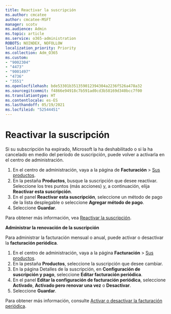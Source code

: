 ```yaml
---
title: Reactivar la suscripción
ms.author: cmcatee
author: cmcatee-MSFT
manager: scotv
ms.audience: Admin
ms.topic: article
ms.service: o365-administration
ROBOTS: NOINDEX, NOFOLLOW
localization_priority: Priority
ms.collection: Adm_O365
ms.custom:
- "9002304"
- "4473"
- "9001497"
- "4736"
- "3551"
ms.openlocfilehash: bde53301b351359012394304a2236f526a478a32
ms.sourcegitcommit: f4866e94918c7b591ad0cd3b58169d340bcc7f00
ms.translationtype: HT
ms.contentlocale: es-ES
ms.lasthandoff: 05/19/2021
ms.locfileid: "52544451"
---
```

# <a name="reactivate-your-subscription"></a>Reactivar la suscripción

Si su subscripción ha expirado, Microsoft la ha deshabilitado o si la ha cancelado en medio del período de suscripción, puede volver a activarla en el centro de administración.

1. En el centro de administración, vaya a la página de **Facturación** > [Sus productos](https://go.microsoft.com/fwlink/p/?linkid=842054).
2. En la pestaña **Productos**, busque la suscripción que desee reactivar. Seleccione los tres puntos (más acciones) y, a continuación, elija **Reactivar esta suscripción**.
3. En el panel **Reactivar esta suscripción**, seleccione un método de pago de la lista desplegable o seleccione **Agregar método de pago**.
4. Seleccione **Guardar**.

Para obtener más información, vea [Reactivar 
la suscripción](/microsoft-365/commerce/subscriptions/reactivate-your-subscription).

**Administrar la renovación de la suscripción**

Para administrar la facturación mensual o anual, puede activar o desactivar la **facturación periódica**.

1. En el centro de administración, vaya a la página **Facturación** > [Sus productos](https://go.microsoft.com/fwlink/p/?linkid=842054).
2. En la pestaña **Productos**, seleccione la suscripción que desee cambiar.
3. En la página Detalles de la suscripción, en **Configuración de suscripción y pago**, seleccione **Editar facturación periódica**.
4. En el panel **Editar la configuración de facturación periódica**, seleccione **Activado**, **Activado pero renovar una vez** o **Desactivar**.
5. Seleccione **Guardar**.

Para obtener más información, consulte [Activar o desactivar la facturación periódica](/microsoft-365/commerce/subscriptions/renew-your-subscription#turn-recurring-billing-off-or-on).